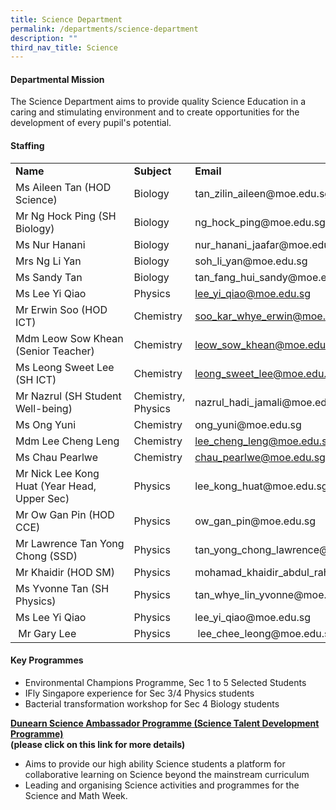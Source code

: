 ```yaml
---
title: Science Department
permalink: /departments/science-department
description: ""
third_nav_title: Science
---
```


<h4>Departmental Mission</h4>
<p>The Science Department aims to provide quality Science Education in a caring and stimulating&nbsp;environment and to create opportunities for the development of every pupil's potential.</p>
<h4>Staffing</h4>
<table width="100%">
<tbody>
<tr>
<td width="40%"><strong>Name</strong></td>
<td width="20%"><strong>Subject</strong></td>
<td><strong>Email</strong></td>
</tr>
<tr>
<td>Ms Aileen Tan (HOD Science)</td>
<td>Biology</td>
<td>tan_zilin_aileen@moe.edu.sg</td>
</tr>
<tr>
<td>Mr Ng Hock Ping (SH Biology)</td>
<td>Biology</td>
<td>ng_hock_ping@moe.edu.sg</td>
</tr>
<tr>
<td>Ms Nur Hanani</td>
<td>Biology</td>
<td>nur_hanani_jaafar@moe.edu.sg</td>
</tr>
<tr>
<td>Mrs Ng Li Yan</td>
<td>Biology</td>
<td>soh_li_yan@moe.edu.sg</td>
</tr>
<tr>
<td>Ms Sandy Tan</td>
<td>Biology</td>
<td>tan_fang_hui_sandy@moe.edu.sg</td>
</tr>
<tr>
<td>Ms Lee Yi Qiao</td>
<td>Physics</td>
<td><a href="mailto:lee_yi_qiao@moe.edu.sg">lee_yi_qiao@moe.edu.sg</a></td>
</tr>
<tr>
<td>Mr Erwin Soo (HOD ICT)</td>
<td>Chemistry</td>
<td><a href="mailto:soo_kar_whye_erwin@moe.edu.sg">soo_kar_whye_erwin@moe.edu.sg</a></td>
</tr>
<tr>
<td>Mdm Leow Sow Khean (Senior Teacher)</td>
<td>Chemistry</td>
<td><a href="mailto:leow_sow_khean@moe.edu.sg">leow_sow_khean@moe.edu.sg</a></td>
</tr>
<tr>
<td>Ms Leong Sweet Lee (SH ICT)</td>
<td>Chemistry</td>
<td><a href="mailto:leong_sweet_lee@moe.edu.sg">leong_sweet_lee@moe.edu.sg</a></td>
</tr>
<tr>
<td>Mr Nazrul (SH Student Well-being)</td>
<td>Chemistry, Physics</td>
<td>nazrul_hadi_jamali@moe.edu.sg</td>
</tr>
<tr>
<td>Ms Ong Yuni&nbsp;</td>
<td>Chemistry&nbsp;</td>
<td>ong_yuni@moe.edu.sg</td>
</tr>
<tr>
<td>Mdm Lee Cheng Leng</td>
<td>Chemistry</td>
<td><a href="mailto:lee_cheng_leng@moe.edu.sg">lee_cheng_leng@moe.edu.sg</a></td>
</tr>
<tr>
<td>Ms Chau Pearlwe</td>
<td>Chemistry</td>
<td><a href="mailto:chau_pearlwe@moe.edu.sg">chau_pearlwe@moe.edu.sg</a></td>
</tr>
<tr>
<td>Mr Nick Lee Kong Huat (Year Head, Upper Sec)</td>
<td>Physics</td>
<td>lee_kong_huat@moe.edu.sg</td>
</tr>
<tr>
<td>Mr Ow Gan Pin (HOD CCE)</td>
<td>Physics</td>
<td>ow_gan_pin@moe.edu.sg</td>
</tr>
<tr>
<td>Mr&nbsp;Lawrence&nbsp;Tan&nbsp;Yong Chong (SSD)</td>
<td>Physics</td>
<td>tan_yong_chong_lawrence@moe.edu.sg</td>
</tr>
<tr>
<td>Mr Khaidir (HOD SM)</td>
<td>Physics</td>
<td>mohamad_khaidir_abdul_rahm@moe.edu.sg</td>
</tr>
<tr>
<td>Ms Yvonne Tan (SH Physics)</td>
<td>Physics</td>
<td>tan_whye_lin_yvonne@moe.edu.sg</td>
</tr>
<tr>
<td>Ms Lee Yi Qiao</td>
<td>Physics</td>
<td>lee_yi_qiao@moe.edu.sg</td>
</tr>
<tr>
<td>&nbsp;Mr Gary Lee</td>
<td>Physics</td>
<td>&nbsp;lee_chee_leong@moe.edu.sg</td>
</tr>
</tbody>
</table>
<h4>Key Programmes</h4>
<ul>
<li>Environmental Champions Programme, Sec 1 to 5 Selected Students</li>
<li>IFly Singapore experience for Sec 3/4 Physics students</li>
<li>Bacterial transformation workshop for Sec 4 Biology students</li>
</ul>
<p><strong><a href="/departments/science-department/dunearn-science-ambassador-programme-sap-talent-development-programme">Dunearn Science Ambassador Programme (Science Talent Development Programme)</a><br /></strong><strong>(please click on this link for more details)<br /></strong></p>
<ul>
<li>Aims to provide our high ability Science students a platform for collaborative learning on Science beyond the mainstream curriculum</li>
<li>Leading and organising Science activities and programmes for the Science and Math Week.</li>
</ul>